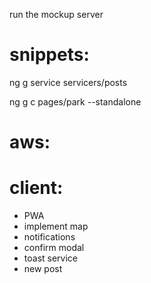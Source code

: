 run the mockup server


# snippets: 
ng g service servicers/posts

ng g c pages/park --standalone

# aws:


# client: 

- PWA
- implement map
- notifications
- confirm modal
- toast service
- new post